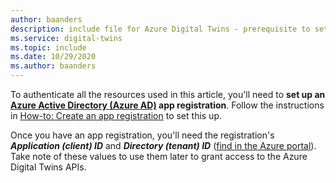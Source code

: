 ```yaml
---
author: baanders
description: include file for Azure Digital Twins - prerequisite to set up an app registration
ms.service: digital-twins
ms.topic: include
ms.date: 10/29/2020
ms.author: baanders
---
```


To authenticate all the resources used in this article, you'll need to **set up an [Azure Active Directory (Azure AD)](../articles/active-directory/fundamentals/active-directory-whatis.md) app registration**. Follow the instructions in [How-to: Create an app registration](../articles/digital-twins/how-to-create-app-registration.md) to set this up. 

Once you have an app registration, you'll need the registration's **_Application (client) ID_** and **_Directory (tenant) ID_** ([find in the Azure portal](../articles/digital-twins/how-to-create-app-registration.md#collect-client-id-and-tenant-id)). Take note of these values to use them later to grant access to the Azure Digital Twins APIs.